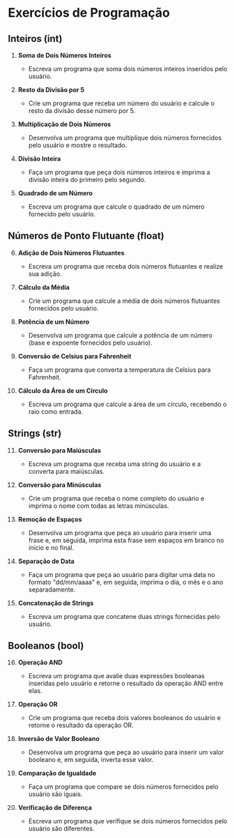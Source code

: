 # Exercícios de Programação

## Inteiros (int)

1. **Soma de Dois Números Inteiros**
    - Escreva um programa que soma dois números inteiros inseridos pelo usuário.

2. **Resto da Divisão por 5**
    - Crie um programa que receba um número do usuário e calcule o resto da divisão desse número por 5.

3. **Multiplicação de Dois Números**
    - Desenvolva um programa que multiplique dois números fornecidos pelo usuário e mostre o resultado.

4. **Divisão Inteira**
    - Faça um programa que peça dois números inteiros e imprima a divisão inteira do primeiro pelo segundo.

5. **Quadrado de um Número**
    - Escreva um programa que calcule o quadrado de um número fornecido pelo usuário.

## Números de Ponto Flutuante (float)

6. **Adição de Dois Números Flutuantes**
    - Escreva um programa que receba dois números flutuantes e realize sua adição.

7. **Cálculo da Média**
    - Crie um programa que calcule a média de dois números flutuantes fornecidos pelo usuário.

8. **Potência de um Número**
    - Desenvolva um programa que calcule a potência de um número (base e expoente fornecidos pelo usuário).

9. **Conversão de Celsius para Fahrenheit**
    - Faça um programa que converta a temperatura de Celsius para Fahrenheit.

10. **Cálculo da Área de um Círculo**
    - Escreva um programa que calcule a área de um círculo, recebendo o raio como entrada.

## Strings (str)

11. **Conversão para Maiúsculas**
    - Escreva um programa que receba uma string do usuário e a converta para maiúsculas.

12. **Conversão para Minúsculas**
    - Crie um programa que receba o nome completo do usuário e imprima o nome com todas as letras minúsculas.

13. **Remoção de Espaços**
    - Desenvolva um programa que peça ao usuário para inserir uma frase e, em seguida, imprima esta frase sem espaços em branco no início e no final.

14. **Separação de Data**
    - Faça um programa que peça ao usuário para digitar uma data no formato "dd/mm/aaaa" e, em seguida, imprima o dia, o mês e o ano separadamente.

15. **Concatenação de Strings**
    - Escreva um programa que concatene duas strings fornecidas pelo usuário.

## Booleanos (bool)

16. **Operação AND**
    - Escreva um programa que avalie duas expressões booleanas inseridas pelo usuário e retorne o resultado da operação AND entre elas.

17. **Operação OR**
    - Crie um programa que receba dois valores booleanos do usuário e retorne o resultado da operação OR.

18. **Inversão de Valor Booleano**
    - Desenvolva um programa que peça ao usuário para inserir um valor booleano e, em seguida, inverta esse valor.

19. **Comparação de Igualdade**
    - Faça um programa que compare se dois números fornecidos pelo usuário são iguais.

20. **Verificação de Diferença**
    - Escreva um programa que verifique se dois números fornecidos pelo usuário são diferentes.
